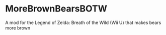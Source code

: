 # MoreBrownBearsBOTW
A mod for the Legend of Zelda: Breath of the Wild (Wii U) that makes bears more brown 
